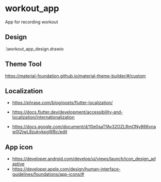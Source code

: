 # workout_app

App for recording workout

## Design

.\workout_app_design.drawio

## Theme Tool

https://material-foundation.github.io/material-theme-builder/#/custom

## Localization

- https://phrase.com/blog/posts/flutter-localization/

- https://docs.flutter.dev/development/accessibility-and-localization/internationalization

- https://docs.google.com/document/d/10e0saTfAv32OZLRmONy866vnaw0I2jwL8zukykpgWBc/edit

## App icon

- https://developer.android.com/develop/ui/views/launch/icon_design_adaptive
- https://developer.apple.com/design/human-interface-guidelines/foundations/app-icons/#
